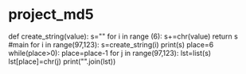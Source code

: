 # project_md5
def create_string(value):
    s=""
    for i in range (6):
      s+=chr(value)
    return s
#main
for i in range(97,123):
    s=create_string(i)
    print(s)
    place=6
    while(place>0):
        place=place-1
        for j in range(97,123):
            lst=list(s)
            lst[place]=chr(j)
            print("".join(lst))
